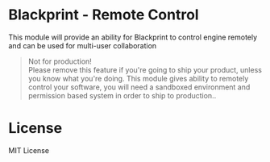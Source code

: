 # Blackprint - Remote Control
This module will provide an ability for Blackprint to control engine remotely and can be used for multi-user collaboration

> Not for production!<br>
> Please remove this feature if you're going to ship your product, unless you know what you're doing. This module gives ability to remotely control your software, you will need a sandboxed environment and permission based system in order to ship to production..

# License
MIT License